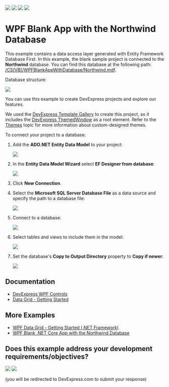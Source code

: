 <!-- default badges list -->
![](https://img.shields.io/endpoint?url=https://codecentral.devexpress.com/api/v1/VersionRange/268750284/24.2.1%2B)
[![](https://img.shields.io/badge/Open_in_DevExpress_Support_Center-FF7200?style=flat-square&logo=DevExpress&logoColor=white)](https://supportcenter.devexpress.com/ticket/details/T895516)
[![](https://img.shields.io/badge/📖_How_to_use_DevExpress_Examples-e9f6fc?style=flat-square)](https://docs.devexpress.com/GeneralInformation/403183)
[![](https://img.shields.io/badge/💬_Leave_Feedback-feecdd?style=flat-square)](#does-this-example-address-your-development-requirementsobjectives)
<!-- default badges end -->
# WPF Blank App with the Northwind Database

This example contains a data access layer generated with Entity Framework Database First. In this example, the blank sample project is connected to the **Northwind** database. You can find this database at the following path: [/CS(VB)/WPFBlankAppWithDatabase/Northwind.mdf](./CS/WPFBlankAppWithDatabase/Northwind.mdf).

Database structure:

![](/Images/DatabaseStructure.png)

You can use this example to create DevExpress projects and explore our features.

We used the [DevExpress Template Gallery](https://docs.devexpress.com/WPF/16495/whats-installed/template-gallery) to create this project, so it includes the [DevExpress ThemedWindow](https://docs.devexpress.com/WPF/DevExpress.Xpf.Core.ThemedWindow) as a root element. Refer to the [Themes](https://docs.devexpress.com/WPF/7406/common-concepts/themes) topic for more information about custom-designed themes.

To connect your project to a database:

1. Add the **ADO.NET Entity Data Model** to your project:

    ![](/Images/AddDataModel.png)
    
2. In the **Entity Data Model Wizard** select **EF Designer from database**:

    ![](/Images/EntityDataModel.png)
    
3. Click **New Connection**.

4. Select the **Microsoft SQL Server Database File** as a data source and specify the path to a database file:

    ![](/Images/ConnectionProperties.png)
    
5. Connect to a database:

    ![](/Images/CreateDataConnection.png)
    
6. Select tables and views to include them in the model:

    ![](/Images/SelectTables.png)
    
7. Set the database's **Copy to Output Directory** property to **Copy if newer**:

    ![](/Images/DatabaseProperties.png)


## Documentation

* [DevExpress WPF Controls](https://docs.devexpress.com/WPF/7875/wpf-controls)
* [Data Grid - Getting Started](https://docs.devexpress.com/WPF/5863/controls-and-libraries/data-grid/getting-started)


## More Examples

* [WPF Data Grid - Getting Started (.NET Framework)](https://github.com/DevExpress-Examples/wpf-data-grid-getting-started-net-framework)
* [WPF Blank .NET Core App with the Northwind Database](https://github.com/DevExpress-Examples/wpf-blank-dot-net-core-app-with-the-northwind-database)
<!-- feedback -->
## Does this example address your development requirements/objectives?

[<img src="https://www.devexpress.com/support/examples/i/yes-button.svg"/>](https://www.devexpress.com/support/examples/survey.xml?utm_source=github&utm_campaign=wpf-blank-app-with-the-northwind-database&~~~was_helpful=yes) [<img src="https://www.devexpress.com/support/examples/i/no-button.svg"/>](https://www.devexpress.com/support/examples/survey.xml?utm_source=github&utm_campaign=wpf-blank-app-with-the-northwind-database&~~~was_helpful=no)

(you will be redirected to DevExpress.com to submit your response)
<!-- feedback end -->

